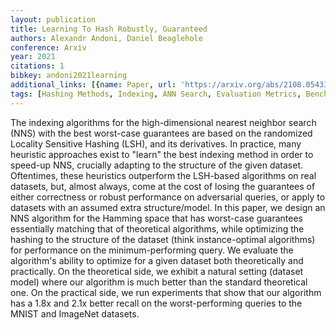 ```yaml
---
layout: publication
title: Learning To Hash Robustly, Guaranteed
authors: Alexandr Andoni, Daniel Beaglehole
conference: Arxiv
year: 2021
citations: 1
bibkey: andoni2021learning
additional_links: [{name: Paper, url: 'https://arxiv.org/abs/2108.05433'}]
tags: [Hashing Methods, Indexing, ANN Search, Evaluation Metrics, Benchmarks and Datasets]
---
```

The indexing algorithms for the high-dimensional nearest neighbor search
(NNS) with the best worst-case guarantees are based on the randomized Locality
Sensitive Hashing (LSH), and its derivatives. In practice, many heuristic
approaches exist to "learn" the best indexing method in order to speed-up NNS,
crucially adapting to the structure of the given dataset.
  Oftentimes, these heuristics outperform the LSH-based algorithms on real
datasets, but, almost always, come at the cost of losing the guarantees of
either correctness or robust performance on adversarial queries, or apply to
datasets with an assumed extra structure/model. In this paper, we design an NNS
algorithm for the Hamming space that has worst-case guarantees essentially
matching that of theoretical algorithms, while optimizing the hashing to the
structure of the dataset (think instance-optimal algorithms) for performance on
the minimum-performing query. We evaluate the algorithm's ability to optimize
for a given dataset both theoretically and practically. On the theoretical
side, we exhibit a natural setting (dataset model) where our algorithm is much
better than the standard theoretical one. On the practical side, we run
experiments that show that our algorithm has a 1.8x and 2.1x better recall on
the worst-performing queries to the MNIST and ImageNet datasets.